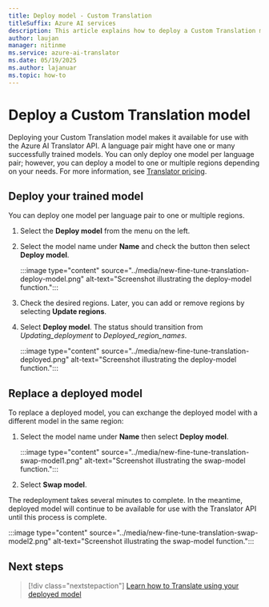 ```yaml
---
title: Deploy model - Custom Translation
titleSuffix: Azure AI services
description: This article explains how to deploy a Custom Translation model.
author: laujan
manager: nitinme
ms.service: azure-ai-translator
ms.date: 05/19/2025
ms.author: lajanuar
ms.topic: how-to
---
```

# Deploy a Custom Translation model

Deploying your Custom Translation model makes it available for use with the Azure AI Translator API. A language pair might have one or many successfully trained models. You can only deploy one model per language pair; however, you can deploy  a model to one or multiple regions depending on your needs. For more information, see [Translator pricing](https://azure.microsoft.com/pricing/details/cognitive-services/translator/#pricing).

## Deploy your trained model

You can deploy one model per language pair to one or multiple regions.

1. Select the **Deploy model** from the menu on the left.

1. Select the model name under **Name** and check the button then select **Deploy model**.

   :::image type="content" source="../media/new-fine-tune-translation-deploy-model.png" alt-text="Screenshot illustrating the deploy-model function.":::

1. Check the desired regions. Later, you can add or remove regions by selecting **Update regions**.

1. Select **Deploy model**. The status should transition from _Updating_deployment_ to _Deployed_region_names_.

   :::image type="content" source="../media/new-fine-tune-translation-deployed.png" alt-text="Screenshot illustrating the deploy-model function.":::

## Replace a deployed model

To replace a deployed model, you can exchange the deployed model with a different model in the same region:

1. Select the model name under **Name** then select **Deploy model**.

   :::image type="content" source="../media/new-fine-tune-translation-swap-model1.png" alt-text="Screenshot illustrating the swap-model function.":::

1. Select **Swap model**.

The redeployment takes several minutes to complete. In the meantime, deployed model will continue to be available for use with the Translator API until this process is complete.

   :::image type="content" source="../media/new-fine-tune-translation-swap-model2.png" alt-text="Screenshot illustrating the swap-model function.":::

## Next steps

> [!div class="nextstepaction"]
> [Learn how to Translate using your deployed model](../azure-ai-foundry/how-to-custom-translation-translate-from-model.md)